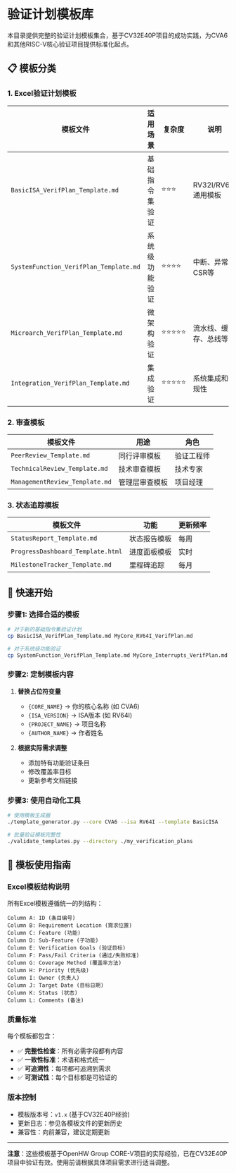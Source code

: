 # 验证计划模板库

本目录提供完整的验证计划模板集合，基于CV32E40P项目的成功实践，为CVA6和其他RISC-V核心验证项目提供标准化起点。

## 📋 模板分类

### 1. Excel验证计划模板

| 模板文件 | 适用场景 | 复杂度 | 说明 |
|----------|----------|--------|------|
| `BasicISA_VerifPlan_Template.md` | 基础指令集验证 | ⭐⭐⭐ | RV32I/RV64I通用模板 |
| `SystemFunction_VerifPlan_Template.md` | 系统级功能验证 | ⭐⭐⭐⭐ | 中断、异常、CSR等 |
| `Microarch_VerifPlan_Template.md` | 微架构验证 | ⭐⭐⭐⭐⭐ | 流水线、缓存、总线等 |
| `Integration_VerifPlan_Template.md` | 集成验证 | ⭐⭐⭐⭐⭐ | 系统集成和合规性 |

### 2. 审查模板

| 模板文件 | 用途 | 角色 |
|----------|------|------|
| `PeerReview_Template.md` | 同行评审模板 | 验证工程师 |
| `TechnicalReview_Template.md` | 技术审查模板 | 技术专家 |
| `ManagementReview_Template.md` | 管理层审查模板 | 项目经理 |

### 3. 状态追踪模板

| 模板文件 | 功能 | 更新频率 |
|----------|------|----------|
| `StatusReport_Template.md` | 状态报告模板 | 每周 |
| `ProgressDashboard_Template.html` | 进度面板模板 | 实时 |
| `MilestoneTracker_Template.md` | 里程碑追踪 | 每月 |

## 🚀 快速开始

### 步骤1: 选择合适的模板

```bash
# 对于新的基础指令集验证计划
cp BasicISA_VerifPlan_Template.md MyCore_RV64I_VerifPlan.md

# 对于系统级功能验证
cp SystemFunction_VerifPlan_Template.md MyCore_Interrupts_VerifPlan.md
```

### 步骤2: 定制模板内容

1. **替换占位符变量**
   - `{CORE_NAME}` → 你的核心名称 (如 CVA6)
   - `{ISA_VERSION}` → ISA版本 (如 RV64I)
   - `{PROJECT_NAME}` → 项目名称
   - `{AUTHOR_NAME}` → 作者姓名

2. **根据实际需求调整**
   - 添加特有功能验证条目
   - 修改覆盖率目标
   - 更新参考文档链接

### 步骤3: 使用自动化工具

```bash
# 使用模板生成器
./template_generator.py --core CVA6 --isa RV64I --template BasicISA

# 批量验证模板完整性
./validate_templates.py --directory ./my_verification_plans
```

## 📖 模板使用指南

### Excel模板结构说明

所有Excel模板遵循统一的列结构：

```
Column A: ID (条目编号)
Column B: Requirement Location (需求位置)
Column C: Feature (功能)
Column D: Sub-Feature (子功能)
Column E: Verification Goals (验证目标)
Column F: Pass/Fail Criteria (通过/失败标准)
Column G: Coverage Method (覆盖率方法)
Column H: Priority (优先级)
Column I: Owner (负责人)
Column J: Target Date (目标日期)
Column K: Status (状态)
Column L: Comments (备注)
```

### 质量标准

每个模板都包含：
- ✅ **完整性检查**：所有必需字段都有内容
- ✅ **一致性标准**：术语和格式统一
- ✅ **可追溯性**：每项都可追溯到需求
- ✅ **可测试性**：每个目标都是可验证的

### 版本控制

- 模板版本号：`v1.x` (基于CV32E40P经验)
- 更新日志：参见各模板文件的更新历史
- 兼容性：向前兼容，建议定期更新

---

**注意**：这些模板基于OpenHW Group CORE-V项目的实际经验，已在CV32E40P项目中验证有效。使用前请根据具体项目需求进行适当调整。